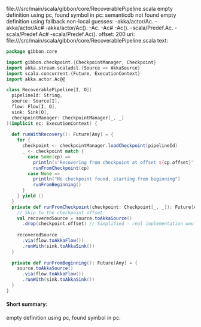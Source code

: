 file://<WORKSPACE>/src/main/scala/gibbon/core/RecoverablePipeline.scala
empty definition using pc, found symbol in pc: 
semanticdb not found
empty definition using fallback
non-local guesses:
	 -akka/actor/Ac.
	 -akka/actor/Ac#
	 -akka/actor/Ac().
	 -Ac.
	 -Ac#
	 -Ac().
	 -scala/Predef.Ac.
	 -scala/Predef.Ac#
	 -scala/Predef.Ac().
offset: 200
uri: file://<WORKSPACE>/src/main/scala/gibbon/core/RecoverablePipeline.scala
text:
```scala
package gibbon.core

import gibbon.checkpoint.{CheckpointManager, Checkpoint}
import akka.stream.scaladsl.{Source => AkkaSource}
import scala.concurrent.{Future, ExecutionContext}
import akka.actor.Ac@@

class RecoverablePipeline[I, O](
  pipelineId: String,
  source: Source[I],
  flow: Flow[I, O],
  sink: Sink[O],
  checkpointManager: CheckpointManager[_, _]
)(implicit ec: ExecutionContext) {
  
  def runWithRecovery(): Future[Any] = {
    for {
      checkpoint <- checkpointManager.loadCheckpoint(pipelineId)
      _ <- checkpoint match {
        case Some(cp) => 
          println(s"Recovering from checkpoint at offset ${cp.offset}")
          runFromCheckpoint(cp)
        case None => 
          println("No checkpoint found, starting from beginning")
          runFromBeginning()
      }
    } yield ()
  }
  private def runFromCheckpoint(checkpoint: Checkpoint[_, _]): Future[Any] = {
    // Skip to the checkpoint offset
    val recoveredSource = source.toAkkaSource()
      .drop(checkpoint.offset) // Simplified - real implementation would be more sophisticated
    
    recoveredSource
      .via(flow.toAkkaFlow())
      .runWith(sink.toAkkaSink())
  }
  
  private def runFromBeginning(): Future[Any] = {
    source.toAkkaSource()
      .via(flow.toAkkaFlow())
      .runWith(sink.toAkkaSink())
  }
}
```


#### Short summary: 

empty definition using pc, found symbol in pc: 